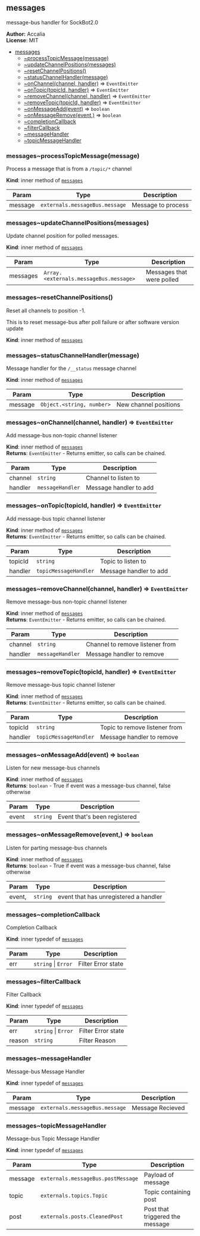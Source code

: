 <a name="module_messages"></a>
## messages
message-bus handler for SockBot2.0

**Author:** Accalia  
**License**: MIT  

* [messages](#module_messages)
  * [~processTopicMessage(message)](#module_messages..processTopicMessage)
  * [~updateChannelPositions(messages)](#module_messages..updateChannelPositions)
  * [~resetChannelPositions()](#module_messages..resetChannelPositions)
  * [~statusChannelHandler(message)](#module_messages..statusChannelHandler)
  * [~onChannel(channel, handler)](#module_messages..onChannel) ⇒ <code>EventEmitter</code>
  * [~onTopic(topicId, handler)](#module_messages..onTopic) ⇒ <code>EventEmitter</code>
  * [~removeChannel(channel, handler)](#module_messages..removeChannel) ⇒ <code>EventEmitter</code>
  * [~removeTopic(topicId, handler)](#module_messages..removeTopic) ⇒ <code>EventEmitter</code>
  * [~onMessageAdd(event)](#module_messages..onMessageAdd) ⇒ <code>boolean</code>
  * [~onMessageRemove(event,)](#module_messages..onMessageRemove) ⇒ <code>boolean</code>
  * [~completionCallback](#module_messages..completionCallback)
  * [~filterCallback](#module_messages..filterCallback)
  * [~messageHandler](#module_messages..messageHandler)
  * [~topicMessageHandler](#module_messages..topicMessageHandler)

<a name="module_messages..processTopicMessage"></a>
### messages~processTopicMessage(message)
Process a message that is from a `/topic/*` channel

**Kind**: inner method of <code>[messages](#module_messages)</code>  

| Param | Type | Description |
| --- | --- | --- |
| message | <code>externals.messageBus.message</code> | Message to process |

<a name="module_messages..updateChannelPositions"></a>
### messages~updateChannelPositions(messages)
Update channel position for polled messages.

**Kind**: inner method of <code>[messages](#module_messages)</code>  

| Param | Type | Description |
| --- | --- | --- |
| messages | <code>Array.&lt;externals.messageBus.message&gt;</code> | Messages that were polled |

<a name="module_messages..resetChannelPositions"></a>
### messages~resetChannelPositions()
Reset all channels to position -1.

This is to reset message-bus after poll failure or after software version update

**Kind**: inner method of <code>[messages](#module_messages)</code>  
<a name="module_messages..statusChannelHandler"></a>
### messages~statusChannelHandler(message)
Message handler for the `/__status` message channel

**Kind**: inner method of <code>[messages](#module_messages)</code>  

| Param | Type | Description |
| --- | --- | --- |
| message | <code>Object.&lt;string, number&gt;</code> | New channel positions |

<a name="module_messages..onChannel"></a>
### messages~onChannel(channel, handler) ⇒ <code>EventEmitter</code>
Add message-bus non-topic channel listener

**Kind**: inner method of <code>[messages](#module_messages)</code>  
**Returns**: <code>EventEmitter</code> - Returns emitter, so calls can be chained.  

| Param | Type | Description |
| --- | --- | --- |
| channel | <code>string</code> | Channel to listen to |
| handler | <code>messageHandler</code> | Message handler to add |

<a name="module_messages..onTopic"></a>
### messages~onTopic(topicId, handler) ⇒ <code>EventEmitter</code>
Add message-bus topic channel listener

**Kind**: inner method of <code>[messages](#module_messages)</code>  
**Returns**: <code>EventEmitter</code> - Returns emitter, so calls can be chained.  

| Param | Type | Description |
| --- | --- | --- |
| topicId | <code>string</code> | Topic to listen to |
| handler | <code>topicMessageHandler</code> | Message handler to add |

<a name="module_messages..removeChannel"></a>
### messages~removeChannel(channel, handler) ⇒ <code>EventEmitter</code>
Remove message-bus non-topic channel listener

**Kind**: inner method of <code>[messages](#module_messages)</code>  
**Returns**: <code>EventEmitter</code> - Returns emitter, so calls can be chained.  

| Param | Type | Description |
| --- | --- | --- |
| channel | <code>string</code> | Channel to remove listener from |
| handler | <code>messageHandler</code> | Message handler to remove |

<a name="module_messages..removeTopic"></a>
### messages~removeTopic(topicId, handler) ⇒ <code>EventEmitter</code>
Remove message-bus topic channel listener

**Kind**: inner method of <code>[messages](#module_messages)</code>  
**Returns**: <code>EventEmitter</code> - Returns emitter, so calls can be chained.  

| Param | Type | Description |
| --- | --- | --- |
| topicId | <code>string</code> | Topic to remove listener from |
| handler | <code>topicMessageHandler</code> | Message handler to remove |

<a name="module_messages..onMessageAdd"></a>
### messages~onMessageAdd(event) ⇒ <code>boolean</code>
Listen for new message-bus channels

**Kind**: inner method of <code>[messages](#module_messages)</code>  
**Returns**: <code>boolean</code> - True if event was a message-bus channel, false otherwise  

| Param | Type | Description |
| --- | --- | --- |
| event | <code>string</code> | Event that's been registered |

<a name="module_messages..onMessageRemove"></a>
### messages~onMessageRemove(event,) ⇒ <code>boolean</code>
Listen for parting message-bus channels

**Kind**: inner method of <code>[messages](#module_messages)</code>  
**Returns**: <code>boolean</code> - True if event was a message-bus channel, false otherwise  

| Param | Type | Description |
| --- | --- | --- |
| event, | <code>string</code> | event that has unregistered a handler |

<a name="module_messages..completionCallback"></a>
### messages~completionCallback
Completion Callback

**Kind**: inner typedef of <code>[messages](#module_messages)</code>  

| Param | Type | Description |
| --- | --- | --- |
| err | <code>string</code> &#124; <code>Error</code> | Filter Error state |

<a name="module_messages..filterCallback"></a>
### messages~filterCallback
Filter Callback

**Kind**: inner typedef of <code>[messages](#module_messages)</code>  

| Param | Type | Description |
| --- | --- | --- |
| err | <code>string</code> &#124; <code>Error</code> | Filter Error state |
| reason | <code>string</code> | Filter Reason |

<a name="module_messages..messageHandler"></a>
### messages~messageHandler
Message-bus Message Handler

**Kind**: inner typedef of <code>[messages](#module_messages)</code>  

| Param | Type | Description |
| --- | --- | --- |
| message | <code>externals.messageBus.message</code> | Message Recieved |

<a name="module_messages..topicMessageHandler"></a>
### messages~topicMessageHandler
Message-bus Topic Message Handler

**Kind**: inner typedef of <code>[messages](#module_messages)</code>  

| Param | Type | Description |
| --- | --- | --- |
| message | <code>externals.messageBus.postMessage</code> | Payload of message |
| topic | <code>externals.topics.Topic</code> | Topic containing post |
| post | <code>externals.posts.CleanedPost</code> | Post that triggered the message |

